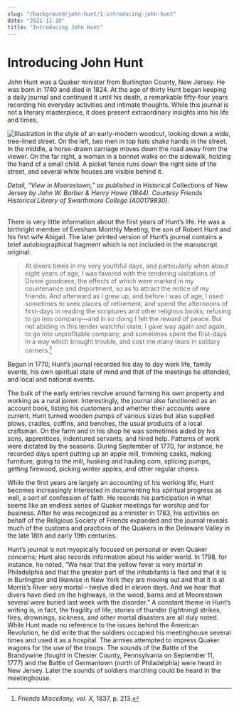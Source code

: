 ```yaml
---
slug: "/background/john-hunt/1-introducing-john-hunt"
date: "2021-11-19"
title: "Introducing John Hunt"
---
```


# Introducing John Hunt



John Hunt was a Quaker minister from Burlington County, New Jersey. He was born in 1740 and died in 1824. At the age of thirty Hunt began keeping a daily journal and continued it until his death, a remarkable fifty-four years recording his everyday activities and intimate thoughts. While this journal is not a literary masterpiece, it does present extraordinary insights into his life and times.

![Illustration in the style of an early-modern woodcut, looking down a wide, tree-lined street. On the left, two men in top hats shake hands in the street. In the middle, a horse-drawn carriage moves down the road away from the viewer. On the far right, a woman in a bonnet walks on the sidewalk, holding the hand of a small child. A picket fence runs down the right side of the street, and several white houses are visible behind it.](./images/image6.jpg " ")
 <figcaption><i>Detail, “View in Moorestown,” as published in </i>Historical Collections of New Jersey<i> by John W.  Barber & Henry Howe (1844).  Courtesy Friends Historical Library of Swarthmore College (A00179830).</i></figcaption>
<br/>

There is very little information about the first years of Hunt’s life. He was a birthright member of Evesham Monthly Meeting, the son of Robert Hunt and his first wife Abigail. The later printed version of Hunt’s journal contains a brief autobiographical fragment which is not included in the manuscript original:
> At divers times in my very youthful days, and particularly when about eight years of age, I was favored with the tendering visitations of Divine goodness; the effects of which were marked in my countenance and deportment, so as to attract the notice of my friends. And afterward as I grew up, and before I was of age, I used sometimes to seek places of retirement, and spend the afternoons of first-days in reading the scriptures and other religious books; refusing to go into company—and in so doing I felt the reward of peace. But not abiding in this tender watchful state, I gave way again and again, to go into unprofitable company; and sometimes spent the first-days in a way which brought trouble, and cost me many tears in solitary corners.[^1]

Begun in 1770, Hunt’s journal recorded his day to day work life, family events, his own spiritual state of mind and that of the meetings he attended, and local and national events.

The bulk of the early entries revolve around farming his own property and working as a rural joiner. Interestingly, the journal also functioned as an account book, listing his customers and whether their accounts were current. Hunt turned wooden pumps of various sizes but also supplied plows, cradles, coffins, and benches, the usual products of a local craftsman. On the farm and in his shop he was sometimes aided by his sons, apprentices, indentured servants, and hired help. Patterns of work were dictated by the seasons. During September of 1770, for instance, he recorded days spent putting up an apple mill, trimming casks, making furniture, going to the mill, husking and hauling corn, splicing pumps, getting firewood, picking winter apples, and other regular chores.

While the first years are largely an accounting of his working life, Hunt becomes increasingly interested in documenting his spiritual progress as well, a sort of confession of faith. He records his participation in what seems like an endless series of Quaker meetings for worship and for business. After he was recognized as a minister in 1783, his activities on behalf of the Religious Society of Friends expanded and the journal reveals much of the customs and practices of the Quakers in the Delaware Valley in the late 18th and early 19th centuries.

Hunt’s journal is not myopically focused on personal or even Quaker concerns; Hunt also records information about his wider world. In 1798, for instance, he noted, “We hear that the yellow fever is very mortal in Philadelphia and that the greater part of the inhabitants is fled and that it is in Burlington and likewise in New York they are moving out and that it is at Morris’s River very mortal – twelve died in eleven days. And we hear that divers have died on the highways, in the wood, barns and at Moorestown several were buried last week with the disorder.” A constant theme in Hunt’s writing is, in fact, the fragility of life; stories of thunder (lightning) strikes, fires, drownings, sickness, and other mortal disasters are all duly noted. While Hunt made no reference to the issues behind the American Revolution, he did write that the soldiers occupied his meetinghouse several times and used it as a hospital. The armies attempted to impress Quaker wagons for the use of the troops. The sounds of the Battle of the Brandywine (fought in Chester County, Pennsylvania on September 11, 1777) and the Battle of Germantown (north of Philadelphia) were heard in New Jersey. Later the sounds of soldiers marching could be heard in the meetinghouse.

[^1]: _Friends Miscellany, vol. X,_ 1837, p. 213.
